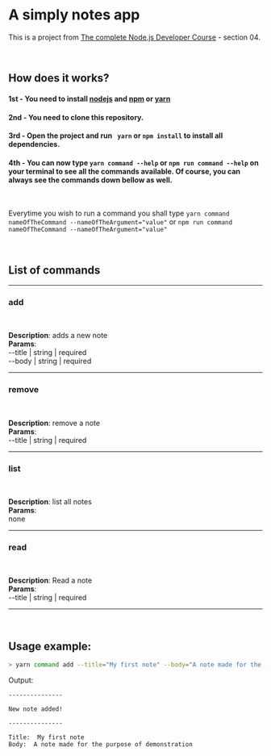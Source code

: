 # A simply notes app

<p>This is a project from <a href="https://www.udemy.com/course/the-complete-nodejs-developer-course-2/">The complete Node.js Developer Course</a> - section 04.</p>
<br>

## How does it works?

#### **1st -** You need to install <a href="https://nodejs.org/en/download/" target="_blank">nodejs</a> and <a href="https://docs.npmjs.com/downloading-and-installing-node-js-and-npm" target="_blank">npm</a> or <a href="https://classic.yarnpkg.com/lang/en/docs/install" target="_blank">yarn</a>

#### **2nd -** You need to clone this repository.

#### **3rd -** Open the project and run ` yarn` or `npm install` to install all dependencies.

#### **4th -** You can now type `yarn command --help` or `npm run command --help` on your terminal to see all the commands available. Of course, you can always see the commands down bellow as well.

<br>

Everytime you wish to run a command you shall type `yarn command nameOfTheCommand --nameOfTheArgument="value"` or `npm run command nameOfTheCommand --nameOfTheArgument="value"`

<br>

## List of commands

---

### **add**

<br>

**Description**: adds a new note
<br>
**Params**:<br>
--title | string | required<br>
--body | string | required

---

### **remove**

<br>

**Description**: remove a note
<br>
**Params**:<br>
--title | string | required

---

### **list**

<br>

**Description**: list all notes
<br>
**Params**:<br>
none

---

### **read**

<br>

**Description**: Read a note
<br>
**Params**:<br>
--title | string | required

---

<br>

## Usage example:

```bash
> yarn command add --title="My first note" --body="A note made for the purpose of demonstration"
```

Output:

```
---------------

New note added!

---------------

Title:  My first note
Body:  A note made for the purpose of demonstration
```
